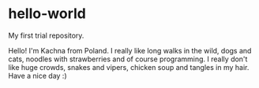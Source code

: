 # hello-world
My first trial repository.

Hello! 
I'm Kachna from Poland. 
I really like long walks in the wild, dogs and cats, noodles with strawberries and of course programming.
I really don't like huge crowds, snakes and vipers, chicken soup and tangles in my hair.
Have a nice day :)
